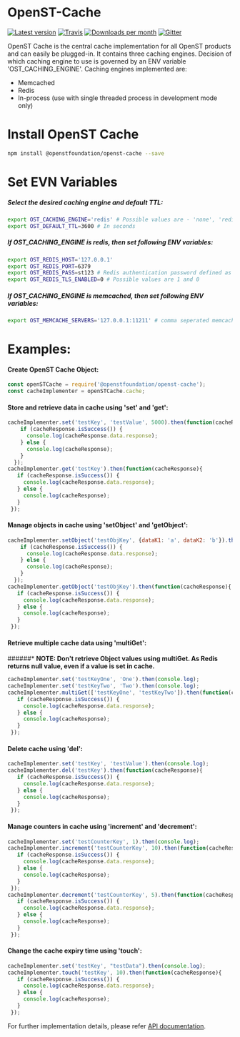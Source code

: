 OpenST-Cache
============
[![Latest version](https://img.shields.io/npm/v/@openstfoundation/openst-cache.svg?maxAge=3600)][npm]
[![Travis](https://img.shields.io/travis/OpenSTFoundation/openst-cache.svg?maxAge=600)][travis]
[![Downloads per month](https://img.shields.io/npm/dm/@openstfoundation/openst-cache.svg?maxAge=3600)][npm]
[![Gitter](https://img.shields.io/gitter/room/OpenSTFoundation/github.js.svg?maxAge=3600)][gitter]

OpenST Cache is the central cache implementation for all OpenST products and can easily be plugged-in. 
It contains three caching engines. Decision of which caching engine to use is governed by an ENV variable 
'OST_CACHING_ENGINE'. Caching engines implemented are:

* Memcached
* Redis
* In-process (use with single threaded process in development mode only)

# Install OpenST Cache

```bash
npm install @openstfoundation/openst-cache --save
```

# Set EVN Variables

##### Select the desired caching engine and default TTL:
```bash
export OST_CACHING_ENGINE='redis' # Possible values are - 'none', 'redis', 'memcached'
export OST_DEFAULT_TTL=3600 # In seconds
```
##### If OST_CACHING_ENGINE is redis, then set following ENV variables:
```bash
export OST_REDIS_HOST='127.0.0.1'
export OST_REDIS_PORT=6379
export OST_REDIS_PASS=st123 # Redis authentication password defined as "requirepass" 
export OST_REDIS_TLS_ENABLED=0 # Possible values are 1 and 0
```
##### If OST_CACHING_ENGINE is memcached, then set following ENV variables:
```bash
export OST_MEMCACHE_SERVERS='127.0.0.1:11211' # comma seperated memcached instances eg: '127.0.0.1:11211, 192.168.1.101:11211'
```
# Examples:

#### Create OpenST Cache Object:
```js
const openSTCache = require('@openstfoundation/openst-cache');
const cacheImplementer = openSTCache.cache;
```

#### Store and retrieve data in cache using 'set' and 'get':
```js
cacheImplementer.set('testKey', 'testValue', 5000).then(function(cacheResponse){
    if (cacheResponse.isSuccess()) {
      console.log(cacheResponse.data.response);
    } else {
      console.log(cacheResponse);
    }
  });
cacheImplementer.get('testKey').then(function(cacheResponse){
   if (cacheResponse.isSuccess()) {
     console.log(cacheResponse.data.response);
   } else {
     console.log(cacheResponse);
   }
 });
```

#### Manage objects in cache using 'setObject' and 'getObject':
```js
cacheImplementer.setObject('testObjKey', {dataK1: 'a', dataK2: 'b'}).then(function(cacheResponse){
    if (cacheResponse.isSuccess()) {
      console.log(cacheResponse.data.response);
    } else {
      console.log(cacheResponse);
    }
  });
cacheImplementer.getObject('testObjKey').then(function(cacheResponse){
   if (cacheResponse.isSuccess()) {
     console.log(cacheResponse.data.response);
   } else {
     console.log(cacheResponse);
   }
 });
```

#### Retrieve multiple cache data using 'multiGet':
######* <b>NOTE: Don't retrieve Object values using multiGet. As Redis returns null value, even if a value is set in cache.</b>
```js
cacheImplementer.set('testKeyOne', 'One').then(console.log);
cacheImplementer.set('testKeyTwo', 'Two').then(console.log);
cacheImplementer.multiGet(['testKeyOne', 'testKeyTwo']).then(function(cacheResponse){
   if (cacheResponse.isSuccess()) {
     console.log(cacheResponse.data.response);
   } else {
     console.log(cacheResponse);
   }
 });
```

#### Delete cache using 'del':
```js
cacheImplementer.set('testKey', 'testValue').then(console.log);
cacheImplementer.del('testKey').then(function(cacheResponse){
   if (cacheResponse.isSuccess()) {
     console.log(cacheResponse.data.response);
   } else {
     console.log(cacheResponse);
   }
 });
```

#### Manage counters in cache using 'increment' and 'decrement': 
```js
cacheImplementer.set('testCounterKey', 1).then(console.log);
cacheImplementer.increment('testCounterKey', 10).then(function(cacheResponse){
   if (cacheResponse.isSuccess()) {
     console.log(cacheResponse.data.response);
   } else {
     console.log(cacheResponse);
   }
 });
cacheImplementer.decrement('testCounterKey', 5).then(function(cacheResponse){
   if (cacheResponse.isSuccess()) {
     console.log(cacheResponse.data.response);
   } else {
     console.log(cacheResponse);
   }
 });
```

#### Change the cache expiry time using 'touch':
```js
cacheImplementer.set('testKey', "testData").then(console.log);
cacheImplementer.touch('testKey', 10).then(function(cacheResponse){
   if (cacheResponse.isSuccess()) {
     console.log(cacheResponse.data.response);
   } else {
     console.log(cacheResponse);
   }
 });
```

For further implementation details, please refer [API documentation][api-docs].

[gitter]: https://gitter.im/OpenSTFoundation/SimpleToken
[npm]: https://www.npmjs.com/package/@openstfoundation/openst-cache
[travis]: https://travis-ci.org/OpenSTFoundation/openst-cache
[api-docs]: https://openstfoundation.github.io/openst-cache/